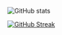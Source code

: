 ![GitHub stats](https://github-readme-stats.vercel.app/api?username=BSski&show_icons=true&show=reviews,prs_merged&include_all_commits=true&rank_icon=github&hide=stars,issues)


[![GitHub Streak](https://streak-stats.demolab.com?user=BSski&theme=holi-theme&hide_border=true&border_radius=0&date_format=j%20M%5B%20Y%5D&exclude_days=Sun%2CSat&card_width=419&background=0D1117&hide_current_streak=true)](https://git.io/streak-stats)

<!--
<hr>

📫 contact.bsski at gmail

<hr>

<a href="https://tryhackme.com/p/bsski">
  <img alt="Codewars stats" src="https://tryhackme-badges.s3.amazonaws.com/bsski.png">
</a>


<a href="https://www.codewars.com/users/bsski">
  <img align="top" alt="Codewars stats" src="https://www.codewars.com/users/bsski/badges/small">
</a>

<br>
:sparkles: &#8593; Click the badges to see what I was learning! &#8593; :sparkles:
-->
